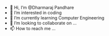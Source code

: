 - 👋 Hi, I’m @Dharmaraj Pandhare    
- 👀 I’m interested in coding
- 🌱 I’m currently learning Computer Engineering 
- 💞️ I’m looking to collaborate on ...
- 📫 How to reach me ...

<!---
vkypandhare/vkypandhare is a ✨ special ✨ repository because its `README.md` (this file) appears on your GitHub profile.
You can click the Preview link to take a look at your changes.
--->
